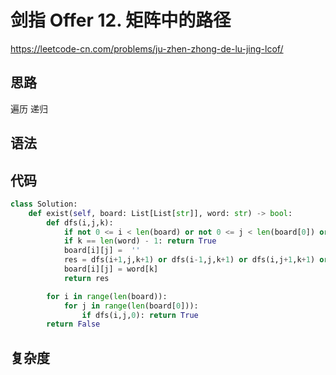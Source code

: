 # 剑指 Offer 12. 矩阵中的路径
https://leetcode-cn.com/problems/ju-zhen-zhong-de-lu-jing-lcof/
## 思路
遍历 递归
## 语法

## 代码
```python
class Solution:
    def exist(self, board: List[List[str]], word: str) -> bool:
        def dfs(i,j,k):
            if not 0 <= i < len(board) or not 0 <= j < len(board[0]) or board[i][j] != word[k]: return False
            if k == len(word) - 1: return True
            board[i][j] =  ''
            res = dfs(i+1,j,k+1) or dfs(i-1,j,k+1) or dfs(i,j+1,k+1) or dfs(i,j-1,k+1)
            board[i][j] = word[k]
            return res

        for i in range(len(board)):
            for j in range(len(board[0])):
                if dfs(i,j,0): return True
        return False


```
## 复杂度


            